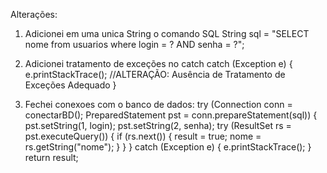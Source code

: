 Alterações:

  1) Adicionei em uma unica String o comando SQL
  String sql = "SELECT nome from usuarios where login = ? AND senha = ?"; 
  
  2) Adicionei tratamento de exceções no catch 
  catch (Exception e) {
            e.printStackTrace(); //ALTERAÇÃO: Ausência de Tratamento de Exceções Adequado
        }
  
  3) Fechei conexoes com o banco de dados:
   try (Connection conn = conectarBD();
         PreparedStatement pst = conn.prepareStatement(sql)) {
        pst.setString(1, login);
        pst.setString(2, senha);
        try (ResultSet rs = pst.executeQuery()) {
            if (rs.next()) {
                result = true;
                nome = rs.getString("nome");
            }
        }
    } catch (Exception e) {
        e.printStackTrace();
    }
    return result;
   